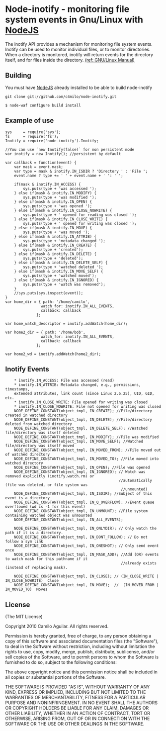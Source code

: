 # Node-inotify - monitoring file system events in Gnu/Linux with [NodeJS][nodejs_home]
The inotify API provides a mechanism for monitoring file system events.
Inotify can be used to monitor individual files, or to monitor directories.
When a directory is monitored, inotify will return events for the directory
itself, and for files inside the directory. [(ref: GNU/Linux Manual)][inotify.7]

## Building
You must have [NodeJS][nodejs_dev] already installed to be able to build node-inotify

    git clone git://github.com/c4milo/node-inotify.git

    $ node-waf configure build install

## Example of use
    sys     = require('sys');
    fs      = require('fs');
    Inotify = require('node-inotify').Inotify;

    //You can use `new Inotify(false)` for non persistent mode
    var inotify = new Inotify(); //persistent by default

    var callback = function(event) {
        var mask = event.mask;
        var type = mask & inotify.IN_ISDIR ? 'Directory ' : 'File ';
        event.name ? type += ' ' + event.name + ' ': ' ';

        if(mask & inotify.IN_ACCESS) {
            sys.puts(type + 'was accessed ');
        } else if(mask & inotify.IN_MODIFY) {
            sys.puts(type + 'was modified ');
        } else if(mask & inotify.IN_OPEN) {
            sys.puts(type + 'was opened ');
        } else if(mask & inotify.IN_CLOSE_NOWRITE) {
            sys.puts(type + ' opened for reading was closed ');
        } else if(mask & inotify.IN_CLOSE_WRITE) {
            sys.puts(type + ' opened for writing was closed ');
        } else if(mask & inotify.IN_MOVE) {
            sys.puts(type + 'was moved ');
        } else if(mask & inotify.IN_ATTRIB) {
            sys.puts(type + 'metadata changed ');
        } else if(mask & inotify.IN_CREATE) {
            sys.puts(type + 'created');
        } else if(mask & inotify.IN_DELETE) {
            sys.puts(type + 'deleted');
        } else if(mask & inotify.IN_DELETE_SELF) {
            sys.puts(type + 'watched deleted ');
        } else if(mask & inotify.IN_MOVE_SELF) {
            sys.puts(type + 'watched moved');
        } else if(mask & inotify.IN_IGNORED) {
            sys.puts(type + 'watch was removed');
        }
        //sys.puts(sys.inspect(event));
    }
    var home_dir = { path: '/home/camilo',
                    watch_for: inotify.IN_ALL_EVENTS,
                    callback: callback
                  };

    var home_watch_descriptor = inotify.addWatch(home_dir);

    var home2_dir = { path: '/home/bob',
                    watch_for: inotify.IN_ALL_EVENTS,
                    callback: callback
                  };

    var home2_wd = inotify.addWatch(home2_dir);

## Inotify Events
        * inotify.IN_ACCESS: File was accessed (read)
        * inotify.IN_ATTRIB: Metadata changed, e.g., permissions, timestamps,
        extended attributes, link count (since Linux 2.6.25), UID, GID, etc.
        * inotify.IN_CLOSE_WRITE: File opened for writing was closed
        * inotify.IN_CLOSE_NOWRITE: File not opened for writing was closed
        NODE_DEFINE_CONSTANT(object_tmpl, IN_CREATE); //File/directory created in watched directory
        NODE_DEFINE_CONSTANT(object_tmpl, IN_DELETE); //File/directory deleted from watched directory
        NODE_DEFINE_CONSTANT(object_tmpl, IN_DELETE_SELF); //Watched file/directory was itself deleted
        NODE_DEFINE_CONSTANT(object_tmpl, IN_MODIFY); //File was modified
        NODE_DEFINE_CONSTANT(object_tmpl, IN_MOVE_SELF); //Watched file/directory was itself moved
        NODE_DEFINE_CONSTANT(object_tmpl, IN_MOVED_FROM); //File moved out of watched directory
        NODE_DEFINE_CONSTANT(object_tmpl, IN_MOVED_TO); //File moved into watched directory
        NODE_DEFINE_CONSTANT(object_tmpl, IN_OPEN); //File was opened
        NODE_DEFINE_CONSTANT(object_tmpl, IN_IGNORED); // Watch was removed explicitly (inotify.watch.rm) or
                                                       //automatically (file was deleted, or file system was
                                                        //unmounted)
        NODE_DEFINE_CONSTANT(object_tmpl, IN_ISDIR); //Subject of this event is a directory
        NODE_DEFINE_CONSTANT(object_tmpl, IN_Q_OVERFLOW); //Event queue overflowed (wd is -1 for this event)
        NODE_DEFINE_CONSTANT(object_tmpl, IN_UNMOUNT); //File system containing watched object was unmounted
        NODE_DEFINE_CONSTANT(object_tmpl, IN_ALL_EVENTS);

        NODE_DEFINE_CONSTANT(object_tmpl, IN_ONLYDIR); // Only watch the path if it is a directory.
        NODE_DEFINE_CONSTANT(object_tmpl, IN_DONT_FOLLOW); // Do not follow a sym link
        NODE_DEFINE_CONSTANT(object_tmpl, IN_ONESHOT); // Only send event once
        NODE_DEFINE_CONSTANT(object_tmpl, IN_MASK_ADD); //Add (OR) events to watch mask for this pathname if it
                                                        //already exists (instead of replacing mask).

        NODE_DEFINE_CONSTANT(object_tmpl, IN_CLOSE); // (IN_CLOSE_WRITE | IN_CLOSE_NOWRITE)  Close
        NODE_DEFINE_CONSTANT(object_tmpl, IN_MOVE);  //  (IN_MOVED_FROM | IN_MOVED_TO)  Moves

## License
(The MIT License)

Copyright 2010 Camilo Aguilar. All rights reserved.

Permission is hereby granted, free of charge, to any person obtaining a copy
of this software and associated documentation files (the "Software"), to
deal in the Software without restriction, including without limitation the
rights to use, copy, modify, merge, publish, distribute, sublicense, and/or
sell copies of the Software, and to permit persons to whom the Software is
furnished to do so, subject to the following conditions:

The above copyright notice and this permission notice shall be included in
all copies or substantial portions of the Software.

THE SOFTWARE IS PROVIDED "AS IS", WITHOUT WARRANTY OF ANY KIND, EXPRESS OR
IMPLIED, INCLUDING BUT NOT LIMITED TO THE WARRANTIES OF MERCHANTABILITY,
FITNESS FOR A PARTICULAR PURPOSE AND NONINFRINGEMENT. IN NO EVENT SHALL THE
AUTHORS OR COPYRIGHT HOLDERS BE LIABLE FOR ANY CLAIM, DAMAGES OR OTHER
LIABILITY, WHETHER IN AN ACTION OF CONTRACT, TORT OR OTHERWISE, ARISING
FROM, OUT OF OR IN CONNECTION WITH THE SOFTWARE OR THE USE OR OTHER DEALINGS
IN THE SOFTWARE.


[inotify.7]: http://www.kernel.org/doc/man-pages/online/pages/man7/inotify.7.html "http://www.kernel.org/doc/man-pages/online/pages/man7/inotify.7.html"
[nodejs_home]: http://www.nodejs.org
[nodejs_dev]: http://github.com/ry/node
[code_example]: http://gist.github.com/476119

